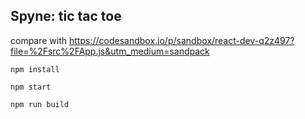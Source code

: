 ##  Spyne: tic tac toe

compare with https://codesandbox.io/p/sandbox/react-dev-q2z497?file=%2Fsrc%2FApp.js&utm_medium=sandpack


```
npm install
```
```
npm start
```
```
npm run build
```



